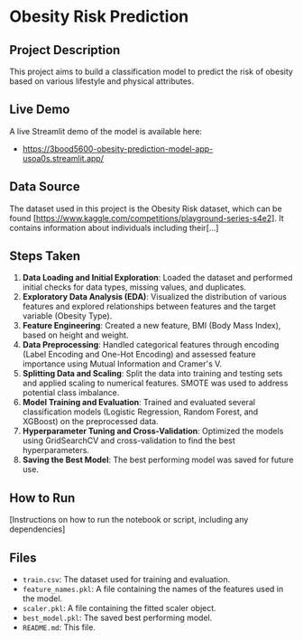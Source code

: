 # Obesity Risk Prediction

## Project Description
This project aims to build a classification model to predict the risk of obesity based on various lifestyle and physical attributes.

## Live Demo
A live Streamlit demo of the model is available here:
- https://3bood5600-obesity-prediction-model-app-usoa0s.streamlit.app/

## Data Source
The dataset used in this project is the Obesity Risk dataset, which can be found [https://www.kaggle.com/competitions/playground-series-s4e2]. It contains information about individuals including their[...]

## Steps Taken
1.  **Data Loading and Initial Exploration**: Loaded the dataset and performed initial checks for data types, missing values, and duplicates.
2.  **Exploratory Data Analysis (EDA)**: Visualized the distribution of various features and explored relationships between features and the target variable (Obesity Type).
3.  **Feature Engineering**: Created a new feature, BMI (Body Mass Index), based on height and weight.
4.  **Data Preprocessing**: Handled categorical features through encoding (Label Encoding and One-Hot Encoding) and assessed feature importance using Mutual Information and Cramer's V.
5.  **Splitting Data and Scaling**: Split the data into training and testing sets and applied scaling to numerical features. SMOTE was used to address potential class imbalance.
6.  **Model Training and Evaluation**: Trained and evaluated several classification models (Logistic Regression, Random Forest, and XGBoost) on the preprocessed data.
7.  **Hyperparameter Tuning and Cross-Validation**: Optimized the models using GridSearchCV and cross-validation to find the best hyperparameters.
8.  **Saving the Best Model**: The best performing model was saved for future use.

## How to Run
[Instructions on how to run the notebook or script, including any dependencies]

## Files
*   `train.csv`: The dataset used for training and evaluation.
*   `feature_names.pkl`: A file containing the names of the features used in the model.
*   `scaler.pkl`: A file containing the fitted scaler object.
*   `best_model.pkl`: The saved best performing model.
*   `README.md`: This file.


